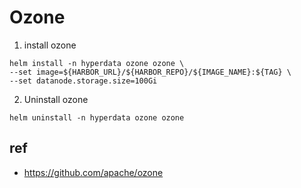 # Ozone

1. install ozone
```
helm install -n hyperdata ozone ozone \
--set image=${HARBOR_URL}/${HARBOR_REPO}/${IMAGE_NAME}:${TAG} \
--set datanode.storage.size=100Gi
```

2. Uninstall ozone
```
helm uninstall -n hyperdata ozone ozone
```

## ref
- https://github.com/apache/ozone
